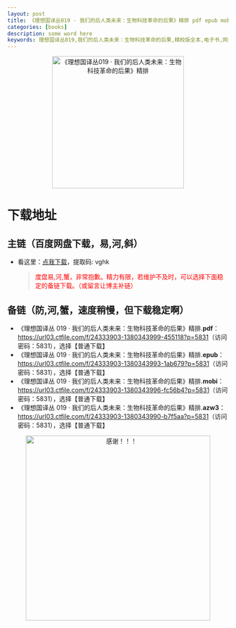 ```yaml
---
layout: post
title: 《理想国译丛019 · 我们的后人类未来：生物科技革命的后果》精排 pdf epub mobi azw3 电子书网盘下载
categories: [books]
description: some word here
keywords: 理想国译丛019,我们的后人类未来：生物科技革命的后果,精校版全本,电子书,网盘下载
---
```


<div align="center"><img src="https://qweree.cn/wp-content/uploads/2024/10/li-xiang-guo-019.jpg" alt="《理想国译丛019 · 我们的后人类未来：生物科技革命的后果》精排" width="300px" height="auto"></div>

# 下载地址

## 主链（百度网盘下载，易,河,斜）

- 看这里：[点我下载](https://pan.baidu.com/s/1iMXUbSbtZQZjDcqDmnWUyw?pwd=vghk)，提取码: vghk

  > <p style="color:red" >度盘易,河,蟹，非常抱歉。精力有限，若维护不及时，可以选择下面稳定的备链下载。（或留言让博主补链）</p>

## 备链（防,河,蟹，速度稍慢，但下载稳定啊）

- 《理想国译丛 019 · 我们的后人类未来：生物科技革命的后果》精排.**pdf**：<https://url03.ctfile.com/f/24333903-1380343999-455118?p=5831>（访问密码：5831），选择【普通下载】
- 《理想国译丛 019 · 我们的后人类未来：生物科技革命的后果》精排.**epub**：<https://url03.ctfile.com/f/24333903-1380343993-1ab679?p=5831>（访问密码：5831），选择【普通下载】
- 《理想国译丛 019 · 我们的后人类未来：生物科技革命的后果》精排.**mobi**：<https://url03.ctfile.com/f/24333903-1380343996-fc56b4?p=5831>（访问密码：5831），选择【普通下载】
- 《理想国译丛 019 · 我们的后人类未来：生物科技革命的后果》精排.**azw3**：<https://url03.ctfile.com/f/24333903-1380343990-b7f5aa?p=5831>（访问密码：5831），选择【普通下载】

<div align="center"><img src="https://pic.imgdb.cn/item/661246bf68eb935713c7f81c.gif" alt="感谢！！！" width="420px" height="auto"/></div>

